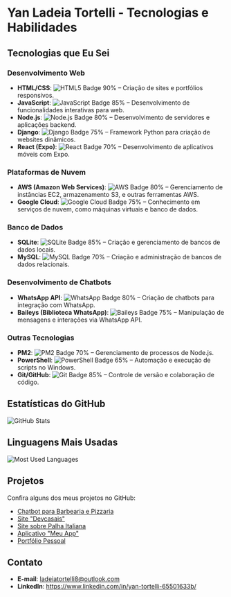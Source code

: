 # Yan Ladeia Tortelli - Tecnologias e Habilidades

## Tecnologias que Eu Sei

### **Desenvolvimento Web**
- **HTML/CSS**: ![HTML5 Badge](https://img.shields.io/badge/HTML5-000000?style=for-the-badge&logo=html5&logoColor=white) 90% – Criação de sites e portfólios responsivos.
- **JavaScript**: ![JavaScript Badge](https://img.shields.io/badge/JavaScript-000000?style=for-the-badge&logo=javascript&logoColor=yellow) 85% – Desenvolvimento de funcionalidades interativas para web.
- **Node.js**: ![Node.js Badge](https://img.shields.io/badge/Node.js-339933?style=for-the-badge&logo=node.js&logoColor=white) 80% – Desenvolvimento de servidores e aplicações backend.
- **Django**: ![Django Badge](https://img.shields.io/badge/Django-092E20?style=for-the-badge&logo=django&logoColor=white) 75% – Framework Python para criação de websites dinâmicos.
- **React (Expo)**: ![React Badge](https://img.shields.io/badge/React-61DAFB?style=for-the-badge&logo=react&logoColor=black) 70% – Desenvolvimento de aplicativos móveis com Expo.

### **Plataformas de Nuvem**
- **AWS (Amazon Web Services)**: ![AWS Badge](https://img.shields.io/badge/Amazon%20Web%20Services-232F3E?style=for-the-badge&logo=amazonaws&logoColor=white) 80% – Gerenciamento de instâncias EC2, armazenamento S3, e outras ferramentas AWS.
- **Google Cloud**: ![Google Cloud Badge](https://img.shields.io/badge/Google%20Cloud-4285F4?style=for-the-badge&logo=googlecloud&logoColor=white) 75% – Conhecimento em serviços de nuvem, como máquinas virtuais e banco de dados.

### **Banco de Dados**
- **SQLite**: ![SQLite Badge](https://img.shields.io/badge/SQLite-003B57?style=for-the-badge&logo=sqlite&logoColor=white) 85% – Criação e gerenciamento de bancos de dados locais.
- **MySQL**: ![MySQL Badge](https://img.shields.io/badge/MySQL-4479A1?style=for-the-badge&logo=mysql&logoColor=white) 70% – Criação e administração de bancos de dados relacionais.

### **Desenvolvimento de Chatbots**
- **WhatsApp API**: ![WhatsApp Badge](https://img.shields.io/badge/WhatsApp-25D366?style=for-the-badge&logo=whatsapp&logoColor=white) 80% – Criação de chatbots para integração com WhatsApp.
- **Baileys (Biblioteca WhatsApp)**: ![Baileys Badge](https://img.shields.io/badge/Baileys-00D35C?style=for-the-badge&logo=whatsapp&logoColor=white) 75% – Manipulação de mensagens e interações via WhatsApp API.

### **Outras Tecnologias**
- **PM2**: ![PM2 Badge](https://img.shields.io/badge/PM2-2B9ED2?style=for-the-badge&logo=pm2&logoColor=white) 70% – Gerenciamento de processos de Node.js.
- **PowerShell**: ![PowerShell Badge](https://img.shields.io/badge/PowerShell-2C2F3D?style=for-the-badge&logo=powershell&logoColor=white) 65% – Automação e execução de scripts no Windows.
- **Git/GitHub**: ![Git Badge](https://img.shields.io/badge/Git-F05032?style=for-the-badge&logo=git&logoColor=white) 85% – Controle de versão e colaboração de código.

## Estatísticas do GitHub

![GitHub Stats](https://github-readme-stats.vercel.app/api?username=yanlt32&show_icons=true&count_private=true&hide_title=true&hide=prs&theme=radical)

## Linguagens Mais Usadas

![Most Used Languages](https://github-readme-stats.vercel.app/api/top-langs/?username=yanlt32&langs_count=10&layout=compact&theme=radical)

## Projetos

Confira alguns dos meus projetos no GitHub:

- [Chatbot para Barbearia e Pizzaria](https://github.com/yanlt32/botwagner)
- [Site "Devcasais"](https://github.com/yanlt32/TecLove-teste)
- [Site sobre Palha Italiana](https://github.com/yanlt32/portfolio)
- [Aplicativo "Meu App"](https://github.com/yanlt32/meu-app)
- [Portfólio Pessoal](https://github.com/yanlt32/portfolio)

## Contato

- **E-mail**: ladeiatortelli8@outlook.com
- **LinkedIn**: https://www.linkedin.com/in/yan-tortelli-65501633b/
